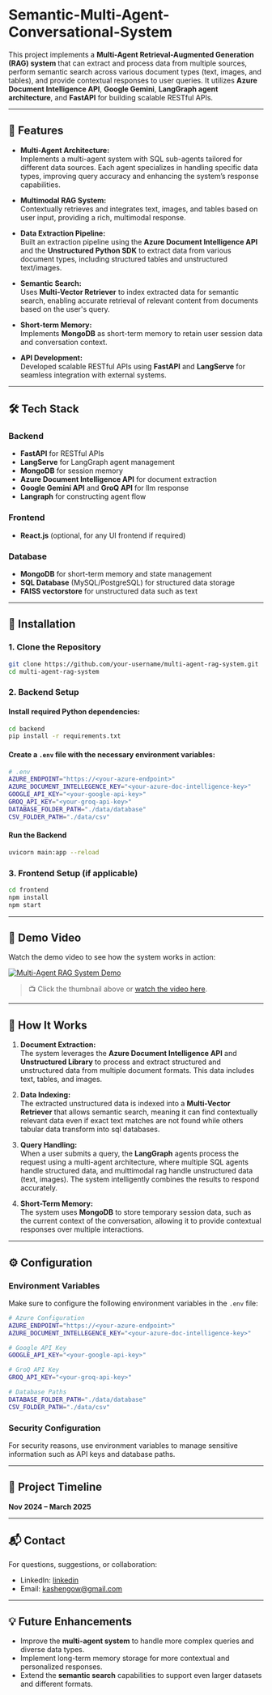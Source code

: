 
# **Semantic-Multi-Agent-Conversational-System**

This project implements a **Multi-Agent Retrieval-Augmented Generation (RAG) system** that can extract and process data from multiple sources, perform semantic search across various document types (text, images, and tables), and provide contextual responses to user queries. It utilizes **Azure Document Intelligence API**, **Google Gemini**, **LangGraph agent architecture**, and **FastAPI** for building scalable RESTful APIs.

---

## 🚀 **Features**

- **Multi-Agent Architecture:**  
  Implements a multi-agent system with SQL sub-agents tailored for different data sources. Each agent specializes in handling specific data types, improving query accuracy and enhancing the system’s response capabilities.

- **Multimodal RAG System:**  
  Contextually retrieves and integrates text, images, and tables based on user input, providing a rich, multimodal response.

- **Data Extraction Pipeline:**  
  Built an extraction pipeline using the **Azure Document Intelligence API** and the **Unstructured Python SDK** to extract data from various document types, including structured tables and unstructured text/images.

- **Semantic Search:**  
  Uses **Multi-Vector Retriever** to index extracted data for semantic search, enabling accurate retrieval of relevant content from documents based on the user's query.

- **Short-term Memory:**  
  Implements **MongoDB** as short-term memory to retain user session data and conversation context.

- **API Development:**  
  Developed scalable RESTful APIs using **FastAPI** and **LangServe** for seamless integration with external systems.

---

## 🛠️ **Tech Stack**

### **Backend**
- **FastAPI** for RESTful APIs
- **LangServe** for LangGraph agent management
- **MongoDB** for session memory
- **Azure Document Intelligence API** for document extraction
- **Google Gemini API** and **GroQ API** for llm response
- **Langraph** for constructing agent flow

### **Frontend**
- **React.js** (optional, for any UI frontend if required)

### **Database**
- **MongoDB** for short-term memory and state management
- **SQL Database** (MySQL/PostgreSQL) for structured data storage
- **FAISS vectorstore** for unstructured data such as text

---

## 🔧 **Installation**

### 1. **Clone the Repository**

```bash
git clone https://github.com/your-username/multi-agent-rag-system.git
cd multi-agent-rag-system
```

### 2. **Backend Setup**

#### Install required Python dependencies:

```bash
cd backend
pip install -r requirements.txt
```

#### Create a `.env` file with the necessary environment variables:

```bash
# .env
AZURE_ENDPOINT="https://<your-azure-endpoint>"
AZURE_DOCUMENT_INTELLEGENCE_KEY="<your-azure-doc-intelligence-key>"
GOOGLE_API_KEY="<your-google-api-key>"
GROQ_API_KEY="<your-groq-api-key>"
DATABASE_FOLDER_PATH="./data/database"
CSV_FOLDER_PATH="./data/csv"
```

#### Run the Backend

```bash
uvicorn main:app --reload
```

### 3. **Frontend Setup (if applicable)**

```bash
cd frontend
npm install
npm start
```

---

## 📸 **Demo Video**

Watch the demo video to see how the system works in action:

[![Multi-Agent RAG System Demo](https://img.youtube.com/vi/6gN00klvvHI/0.jpg)](https://youtu.be/6gN00klvvHI)

> 📺 Click the thumbnail above or [watch the video here](https://youtu.be/6gN00klvvHI).

---

## 📝 **How It Works**

1. **Document Extraction:**  
   The system leverages the **Azure Document Intelligence API** and **Unstructured Library** to process and extract structured and unstructured data from multiple document formats. This data includes text, tables, and images.

2. **Data Indexing:**  
   The extracted unstructured data is indexed into a **Multi-Vector Retriever** that allows semantic search, meaning it can find contextually relevant data even if exact text matches are not found while others tabular data transform into sql databases.

3. **Query Handling:**  
   When a user submits a query, the **LangGraph** agents process the request using a multi-agent architecture, where multiple SQL agents handle structured data, and multtimodal rag handle unstructured data (text, images). The system intelligently combines the results to respond accurately.

4. **Short-Term Memory:**  
   The system uses **MongoDB** to store temporary session data, such as the current context of the conversation, allowing it to provide contextual responses over multiple interactions.

---

## ⚙️ **Configuration**

### **Environment Variables**

Make sure to configure the following environment variables in the `.env` file:

```bash
# Azure Configuration
AZURE_ENDPOINT="https://<your-azure-endpoint>"
AZURE_DOCUMENT_INTELLEGENCE_KEY="<your-azure-doc-intelligence-key>"

# Google API Key
GOOGLE_API_KEY="<your-google-api-key>"

# GroQ API Key
GROQ_API_KEY="<your-groq-api-key>"

# Database Paths
DATABASE_FOLDER_PATH="./data/database"
CSV_FOLDER_PATH="./data/csv"
```

### **Security Configuration**

For security reasons, use environment variables to manage sensitive information such as API keys and database paths.

---

## 📌 **Project Timeline**

**Nov 2024 – March 2025**

---

## 📬 **Contact**

For questions, suggestions, or collaboration:

- LinkedIn: [linkedin](https://www.linkedin.com/in/owkasheng)  
- Email: kashengow@gmail.com

---

## 💡 **Future Enhancements**

- Improve the **multi-agent system** to handle more complex queries and diverse data types.
- Implement long-term memory storage for more contextual and personalized responses.
- Extend the **semantic search** capabilities to support even larger datasets and different formats.
